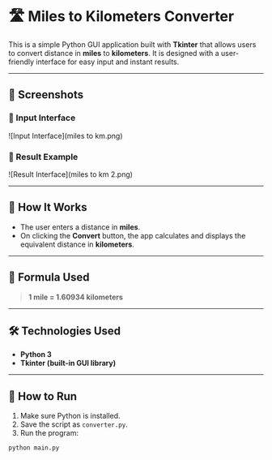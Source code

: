 # 🛣️ Miles to Kilometers Converter

This is a simple Python GUI application built with **Tkinter** that allows users to convert distance in **miles** to **kilometers**. It is designed with a user-friendly interface for easy input and instant results.

---

## 📸 Screenshots

### 🔹 Input Interface
![Input Interface](miles to km.png)

### 🔹 Result Example
![Result Interface](miles to km 2.png)

---

## 🧠 How It Works

- The user enters a distance in **miles**.
- On clicking the **Convert** button, the app calculates and displays the equivalent distance in **kilometers**.

---

## 🧮 Formula Used

> **1 mile = 1.60934 kilometers**

---

## 🛠️ Technologies Used

- **Python 3**
- **Tkinter (built-in GUI library)**

---

## 🚀 How to Run

1. Make sure Python is installed.
2. Save the script as `converter.py`.
3. Run the program:

```bash
python main.py
